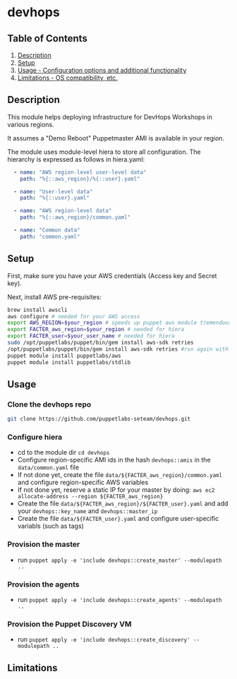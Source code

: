# devhops

## Table of Contents

1. [Description](#description)
2. [Setup](#setup)
3. [Usage - Configuration options and additional functionality](#usage)
4. [Limitations - OS compatibility, etc.](#limitations)

## Description

This module helps deploying infrastructure for DevHops Workshops in various regions.

It assumes a "Demo Reboot" Puppetmaster AMI is available in your region.

The module uses module-level hiera to store all configuration. The hierarchy is expressed as follows in hiera.yaml:

```yaml
  - name: "AWS region-level user-level data"
    path: "%{::aws_region}/%{::user}.yaml"

  - name: "User-level data"
    path: "%{::user}.yaml"

  - name: "AWS region-level data"
    path: "%{::aws_region}/common.yaml"

  - name: "Common data"
    path: "common.yaml"
```

## Setup

First, make sure you have your AWS credentials (Access key and Secret key).

Next, install AWS pre-requisites:

```bash
brew install awscli
aws configure # needed for your AWS access
export AWS_REGION=$your_region # speeds up puppet aws module tremendously
export FACTER_aws_region=$your_region # needed for hiera
export FACTER_user=$your_user_name # needed for hiera
sudo /opt/puppetlabs/puppet/bin/gem install aws-sdk retries
/opt/puppetlabs/puppet/bin/gem install aws-sdk retries #run again with sudo when on MacOS, ignore error messages
puppet module install puppetlabs/aws
puppet module install puppetlabs/stdlib
```

## Usage

### Clone the devhops repo

```bash
git clone https://github.com/puppetlabs-seteam/devhops.git
```

### Configure hiera

- cd to the module dir `cd devhops`
- Configure region-specific AMI ids in the hash `devhops::amis` in the `data/common.yaml` file
- If not done yet, create the file `data/${FACTER_aws_region}/common.yaml` and configure
  region-specific AWS variables
- If not done yet, reserve a static IP for your master by doing:
  `aws ec2 allocate-address --region ${FACTER_aws_region}`
- Create the file `data/${FACTER_aws_region}/${FACTER_user}.yaml` and add
  your `devhops::key_name` and `devhops::master_ip`
- Create the file `data/${FACTER_user}.yaml` and configure user-specific variabls (such as tags)

### Provision the master

- run `puppet apply -e 'include devhops::create_master' --modulepath ..`

### Provision the agents

- run `puppet apply -e 'include devhops::create_agents' --modulepath ..`

### Provision the Puppet Discovery VM

- run `puppet apply -e 'include devhops::create_discovery' --modulepath ..`

## Limitations
